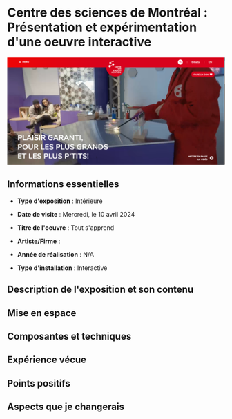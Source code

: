 # Centre des sciences de Montréal : Présentation et expérimentation d'une oeuvre interactive

 <img src="medias/affiche_exposition.png" width="1000"/>

## Informations essentielles

- **Type d'exposition** : Intérieure
- **Date de visite** : Mercredi, le 10 avril 2024
- **Titre de l'oeuvre** : Tout s'apprend       
- **Artiste/Firme** :
  
- **Année de réalisation** : N/A
- **Type d'installation** : Interactive


## Description de l'exposition et son contenu


## Mise en espace


## Composantes et techniques


## Expérience vécue


## Points positifs



## Aspects que je changerais




